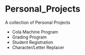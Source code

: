 # Personal_Projects
A collection of Personal Projects

- Cola Machine Program
- Grading Program
- Student Registration
- Character/Letter Replacer
